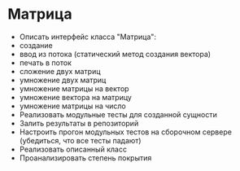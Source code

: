 # Матрица

 * Описать интерфейс класса "Матрица":
  * создание
  * ввод из потока (статический метод создания вектора)
  * печать в поток
  * сложение двух матриц
  * умножение двух матриц
  * умножение матрицы на вектор
  * умножение вектора на матрицу
  * умножение матрицы на число
 * Реализовать модульные тесты для созданной сущности
 * Залить результаты в репозиторий
 * Настроить прогон модульных тестов на сборочном сервере (убедиться, что все тесты падают)
 * Реализовать описанный класс
 * Проанализировать степень покрытия
